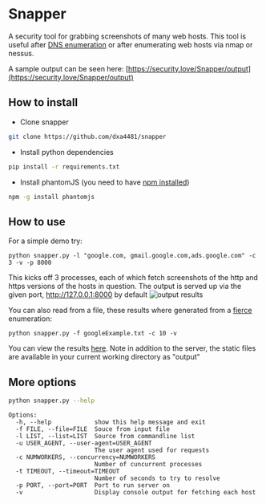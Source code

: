 # Snapper
A security tool for grabbing screenshots of many web hosts. This tool is useful after [DNS enumeration](https://github.com/mschwager/fierce) or after enumerating web hosts via nmap or nessus.

A sample output can be seen here: [https://security.love/Snapper/output](https://security.love/Snapper/output)

## How to install

- Clone snapper
```bash
git clone https://github.com/dxa4481/snapper
```

- Install python dependencies
```bash
pip install -r requirements.txt
```

- Install phantomJS (you need to have [npm installed](https://nodejs.org/en/download/package-manager/))
```bash
npm -g install phantomjs
```

## How to use

For a simple demo try:
```
python snapper.py -l "google.com, gmail.google.com,ads.google.com" -c 3 -v -p 8000
```
This kicks off 3 processes, each of which fetch screenshots of the http and https versions of the hosts in question. The output is served up via the given port, http://127.0.0.1:8000 by default
![output results](http://i.imgur.com/OlvyIBp.png)

You can also read from a file, these results where generated from a [fierce](https://github.com/mschwager/fierce) enumeration:
```
python snapper.py -f googleExample.txt -c 10 -v
```
You can view the results [here](https://security.love/Snapper/output). Note in addition to the server, the static files are available in your current working directory as "output"


## More options

```bash
python snapper.py --help
```

```
Options:
  -h, --help            show this help message and exit
  -f FILE, --file=FILE  Souce from input file
  -l LIST, --list=LIST  Source from commandline list
  -u USER_AGENT, --user-agent=USER_AGENT
                        The user agent used for requests
  -c NUMWORKERS, --concurrency=NUMWORKERS
                        Number of cuncurrent processes
  -t TIMEOUT, --timeout=TIMEOUT
                        Number of seconds to try to resolve
  -p PORT, --port=PORT  Port to run server on
  -v                    Display console output for fetching each host
```
